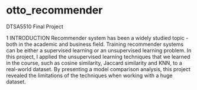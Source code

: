 # otto_recommender
DTSA5510 Final Project

1 INTRODUCTION
Recommender system has been a widely studied topic - both in the academic and business field. Training recommender systems can be either a supervised learning or an unsupervised learning problem. In this project, I applied the unsupervised learning techniques that we learned in the course, such as cosine similarity, Jaccard similarity and KNN, to a real-world dataset. By presenting a model comparison analysis, this project revealed the limitations of the techniques when working with a huge dataset. 
